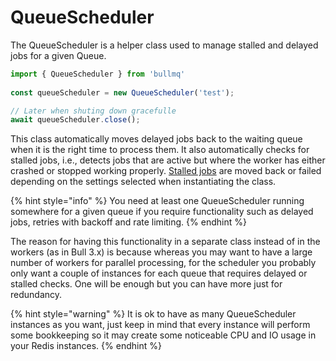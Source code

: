 # QueueScheduler

The QueueScheduler is a helper class used to manage stalled and delayed jobs for a given Queue.

```typescript
import { QueueScheduler } from 'bullmq'
  
const queueScheduler = new QueueScheduler('test');

// Later when shuting down gracefulle
await queueScheduler.close();

```

This class automatically moves delayed jobs back to the waiting queue when it is the right time to process them. It also automatically checks for stalled jobs, i.e., detects jobs that are active but where the worker has either crashed or stopped working properly. [Stalled jobs](jobs/stalled.md) are moved back or failed depending on the settings selected when instantiating the class.

{% hint style="info" %}
You need at least one QueueScheduler running somewhere for a given queue if you require functionality such as delayed jobs, retries with backoff and rate limiting.
{% endhint %}

The reason for having this functionality in a separate class instead of in the workers \(as in Bull 3.x\) is because whereas you may want to have a large number of workers for parallel processing, for the scheduler you probably only want a couple of instances for each queue that requires delayed or stalled checks. One will be enough but you can have more just for redundancy.

{% hint style="warning" %}
It is ok to have as many QueueScheduler instances as you want, just keep in mind that every instance will perform some bookkeeping so it may create some noticeable CPU and IO usage in your Redis instances.
{% endhint %}

